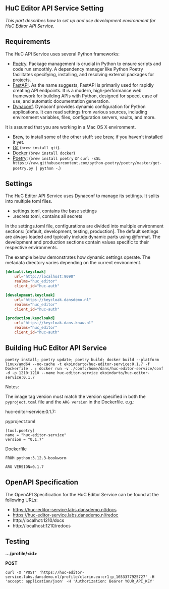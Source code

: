 
## <a name="huc-api-service-setting"></a>HuC Editor API Service Setting

_This part describes how to set up and use development environment for HuC Editor API Service._


Requirements
------------

The HuC API Service uses several Python frameworks:
* [Poetry](https://python-poetry.org/docs/). Package management is crucial in Python to ensure scripts and code run smoothly. A dependency manager like Python Poetry facilitates specifying, installing, and resolving external packages for projects.
* [FastAPI](https://fastapi.tiangolo.com/). As the name suggests, FastAPI is primarily used for rapidly creating API endpoints. It is a modern, high-performance web framework for building APIs with Python, designed for speed, ease of use, and automatic documentation generation. 
* [Dynaconf](https://pypi.org/project/dynaconf/). Dynaconf provides dynamic configuration for Python applications. It can read settings from various sources, including environment variables, files, configuration servers, vaults, and more.


It is assumed that you are working in a Mac OS X environment.

* [Brew](https://brew.sh), to install some of the other stuff: see [brew](https://docs.brew.sh/Installation), if you haven't installed it yet.
* [Git](https://github.com/join) (`brew install git`).
* [Docker](https://www.docker.com/) (`brew install docker`)
* [Poetry](https://python-poetry.org): (`brew install poetry` or `curl -sSL https://raw.githubusercontent.com/python-poetry/poetry/master/get-poetry.py | python -`.)


Settings
--------
The HuC Editor API Service uses Dynaconf to manage its settings. It splits into multiple toml files.
* settings.toml, contains the base settings
* .secrets.toml, contains all secrets

In the settings.toml file, configurations are divided into multiple environment sections: [default, development, testing, production]. The default settings are always loaded and typically include dynamic parts using @format. The development and production sections contain values specific to their respective environments.


The example below demonstrates how dynamic settings operate. The metadata directory varies depending on the current environment.
```toml
[default.keycloak]
    url="http://localhost:9090"
    realms="huc_editor"
    client_id="huc-auth"

[development.keycloak]
    url="https://keycloak.dansdemo.nl"
    realms="huc_editor"
    client_id="huc-auth"

[production.keycloakd]
    url="https://keycloak.dans.knaw.nl"
    realms="huc_editor"
    client_id="huc-auth"
```

Building HuC Editor API Service
-------------------------------

```
poetry install; poetry update; poetry build; docker build --platform linux/amd64 --no-cache -t ekoindarto/huc-editor-service:0.1.7 -f Dockerfile . ; docker run -v ./conf:/home/dans/huc-editor-service/conf -d -p 1210:1210 --name huc-editor-service ekoindarto/huc-editor-service:0.1.7
```


Notes: 

The image tag version must match the version specified in both the `pyproject.toml` file and the `ARG version` in the Dockerfile.
e.g.:

huc-editor-service:0.1.7:

pyproject.toml

    [tool.poetry]
    name = "huc-editor-service"
    version = "0.1.7"

Dockerfile
    
    FROM python:3.12.3-bookworm

    ARG VERSION=0.1.7


OpenAPI Specification
---------------------

The OpenAPI Specification for the HuC Editor Service can be found at the following URLs:
* https://huc-editor-service.labs.dansdemo.nl/docs
* https://huc-editor-service.labs.dansdemo.nl/redoc
* http://localhot:1210/docs
* http://localhost:1210/redocs


Testing
-------

**…/profile/\<id>**

**POST**


`curl -X 'POST' 'https://huc-editor-service.labs.dansdemo.nl/profile/clarin.eu:cr1:p_1653377925727' -H 'accept: application/json' -H 'Authorization: Bearer YOUR_API_KEY'
`